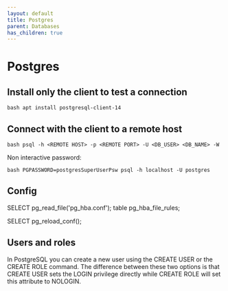 ```yaml
---
layout: default
title: Postgres
parent: Databases
has_children: true
---
```


# Postgres

## Install only the client to test a connection

```bash apt install postgresql-client-14```


## Connect with the client to a remote host

```bash psql -h <REMOTE HOST> -p <REMOTE PORT> -U <DB_USER> <DB_NAME> -W```

Non interactive password:

```bash PGPASSWORD=postgresSuperUserPsw psql -h localhost -U postgres```


## Config

SELECT pg_read_file('pg_hba.conf');
table pg_hba_file_rules;


SELECT pg_reload_conf();


## Users and roles

In PostgreSQL you can create a new user using the CREATE USER or the CREATE ROLE command. The difference between these two options is that CREATE USER sets the LOGIN privilege directly while CREATE ROLE will set this attribute to NOLOGIN.
